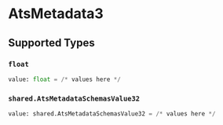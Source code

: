 # AtsMetadata3


## Supported Types

### `float`

```python
value: float = /* values here */
```

### `shared.AtsMetadataSchemasValue32`

```python
value: shared.AtsMetadataSchemasValue32 = /* values here */
```

